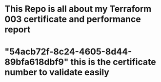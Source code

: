 # This Repo is all about my Terraform 003 certificate and performance report
# "54acb72f-8c24-4605-8d44-89bfa618dbf9" this is the certificate number to validate easily
